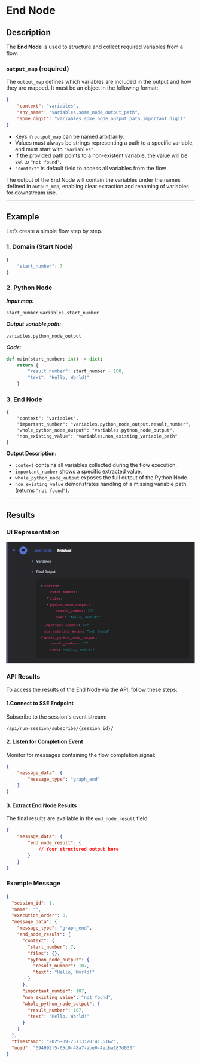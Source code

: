 
# End Node

## Description  

The **End Node** is used to structure and collect required variables from a flow.  

### `output_map` (required)  

The `output_map` defines which variables are included in the output and how they are mapped. It must be an object in the following format:  

```json
{
    "context": "variables",
    "any_name": "variables.some_node_output_path",
    "some_digit": "variables.some_node_output_path.important_digit"
}
```

- Keys in `output_map` can be named arbitrarily.  
- Values must always be strings representing a path to a specific variable, and must start with `"variables"`.  
- If the provided path points to a non-existent variable, the value will be set to `"not found"`.
- `"context"` is default field to access all variables from the flow

The output of the End Node will contain the variables under the names defined in `output_map`, enabling clear extraction and renaming of variables for downstream use.  


---

## Example

Let’s create a simple flow step by step.

### 1. Domain (Start Node) 

```python
{
    "start_number": 7
}
```

### 2. Python Node

***Input map:***

```start_number```  ```variables.start_number```


***Output variable path:***

```variables.python_node_output```

***Code:***

```python
def main(start_number: int) -> dict:
    return {
        "result_number": start_number + 100,
        "text": "Hello, World!"
    }
```

### 3. End Node

```
{
    "context": "variables",
    "important_number": "variables.python_node_output.result_number",
    "whole_python_node_output": "variables.python_node_output",
    "non_existing_value": "variables.non_existing_variable_path"
}
```

**Output Description:**

- `context` contains all variables collected during the flow execution.  
- `important_number` shows a specific extracted value.  
- `whole_python_node_output` exposes the full output of the Python Node.  
- `non_existing_value` demonstrates handling of a missing variable path (returns `"not found"`).  

---

## Results

### UI Representation

![End Node Result](../images/end-node-image.png)

### API Results

To access the results of the End Node via the API, follow these steps:


#### 1.Connect to SSE Endpoint
Subscribe to the session's event stream:
```
/api/run-session/subscribe/{session_id}/
```

#### 2. Listen for Completion Event
Monitor for messages containing the flow completion signal:
```json
{
    "message_data": {
        "message_type": "graph_end"
    }
}
```

#### 3. Extract End Node Results
The final results are available in the `end_node_result` field:
```json
{
    "message_data": {
        "end_node_result": {
            // Your structured output here
        }
    }
}
```

### Example Message

```json
{
  "session_id": 1,
  "name": "",
  "execution_order": 0,
  "message_data": {
    "message_type": "graph_end",
    "end_node_result": {
      "context": {
        "start_number": 7,
        "files": {},
        "python_node_output": {
          "result_number": 107,
          "text": "Hello, World!"
        }
      },
      "important_number": 107,
      "non_existing_value": "not found",
      "whole_python_node_output": {
        "result_number": 107,
        "text": "Hello, World!"
      }
    }
  },
  "timestamp": "2025-09-25T13:20:41.616Z",
  "uuid": "694992f5-05c0-48a7-abe0-4ecba187d033"
}
```